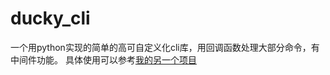 # ducky_cli
一个用python实现的简单的高可自定义化cli库，用回调函数处理大部分命令，有中间件功能。
具体使用可以参考[我的另一个项目](https://github.com/Chinyan25486601/junior_school_linear_function_helper)
